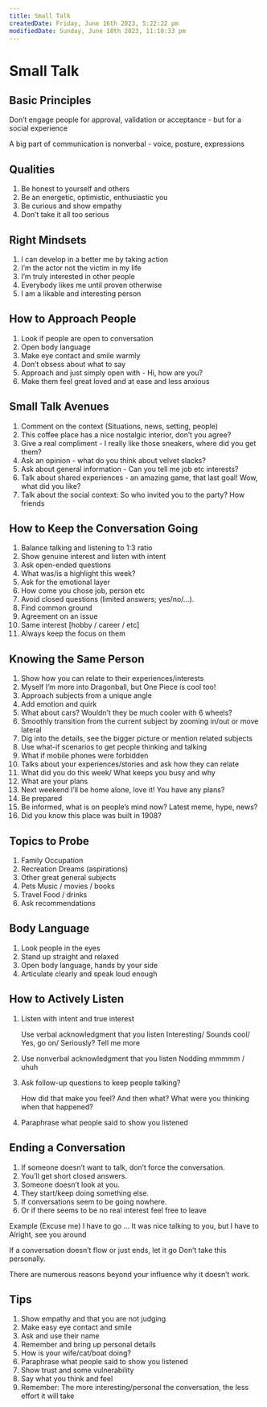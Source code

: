 ```yaml
---
title: Small Talk
createdDate: Friday, June 16th 2023, 5:22:22 pm
modifiedDate: Sunday, June 18th 2023, 11:10:33 pm
---
```


# Small Talk

## Basic Principles

Don’t engage people for approval, validation or acceptance - but for a social experience

A big part of communication is nonverbal - voice, posture, expressions

## Qualities

1. Be honest to yourself and others
2. Be an energetic, optimistic, enthusiastic you
3. Be curious and show empathy
4. Don’t take it all too serious

## Right Mindsets

1. I can develop in a better me by taking action
2. I’m the actor not the victim in my life
3. I’m truly interested in other people
4. Everybody likes me until proven otherwise
5. I am a likable and interesting person

## How to Approach People

1. Look if people are open to conversation
2. Open body language
3. Make eye contact and smile warmly
4. Don’t obsess about what to say
5. Approach and just simply open with - Hi, how are you?
6. Make them feel great loved and at ease and less anxious

## Small Talk Avenues

1. Comment on the context (Situations, news, setting, people)
2. This coffee place has a nice nostalgic interior, don’t you agree?
3. Give a real compliment - I really like those sneakers, where did you get them?
4. Ask an opinion - what do you think about velvet slacks?
5. Ask about general information - Can you tell me job etc interests?
6. Talk about shared experiences - an amazing game, that last goal! Wow, what did you like?
7. Talk about the social context: So who invited you to the party? How friends

## How to Keep the Conversation Going

1. Balance talking and listening to 1:3 ratio
2. Show genuine interest and listen with intent
3. Ask open-ended questions
4. What was/is a highlight this week?
5. Ask for the emotional layer
6. How come you chose job, person etc
7. Avoid closed questions (limited answers; yes/no/…).
8. Find common ground
9. Agreement on an issue
10. Same interest [hobby / career / etc]
11. Always keep the focus on them

## Knowing the Same Person

1. Show how you can relate to their experiences/interests
2. Myself I’m more into Dragonball, but One Piece is cool too!
3. Approach subjects from a unique angle
4. Add emotion and quirk
5. What about cars? Wouldn’t they be much cooler with 6 wheels?
6. Smoothly transition from the current subject by zooming in/out or move lateral
7. Dig into the details, see the bigger picture or mention related subjects
8. Use what-if scenarios to get people thinking and talking
9. What if mobile phones were forbidden
10. Talks about your experiences/stories and ask how they can relate
11. What did you do this week/ What keeps you busy and why
12. What are your plans
13. Next weekend I’ll be home alone, love it! You have any plans?
14. Be prepared
15. Be informed, what is on people’s mind now? Latest meme, hype, news?
16. Did you know this place was built in 1908?

## Topics to Probe

1. Family Occupation
2. Recreation Dreams (aspirations)
3. Other great general subjects
4. Pets Music / movies / books
5. Travel Food / drinks
6. Ask recommendations

## Body Language

1. Look people in the eyes
2. Stand up straight and relaxed
3. Open body language, hands by your side
4. Articulate clearly and speak loud enough

## How to Actively Listen

1. Listen with intent and true interest

    Use verbal acknowledgment that you listen
    Interesting/ Sounds cool/ Yes, go on/ Seriously?
    Tell me more

2. Use nonverbal acknowledgment that you listen
    Nodding mmmmm / uhuh

3. Ask follow-up questions to keep people talking?

    How did that make you feel?
    And then what?
    What were you thinking when that happened?

4. Paraphrase what people said to show you listened

## Ending a Conversation

1. If someone doesn’t want to talk, don’t force the conversation.
2. You’ll get short closed answers.
3. Someone doesn’t look at you.
4. They start/keep doing something else.
5. If conversations seem to be going nowhere.
6. Or if there seems to be no real interest feel free to leave

Example
(Excuse me) I have to go …
It was nice talking to you, but I have to
Alright, see you around

If a conversation doesn’t flow or just ends, let it go
Don’t take this personally.

There are numerous reasons beyond your influence why it doesn’t work.

## Tips

1. Show empathy and that you are not judging
2. Make easy eye contact and smile
3. Ask and use their name
4. Remember and bring up personal details
5. How is your wife/cat/boat doing?
6. Paraphrase what people said to show you listened
7. Show trust and some vulnerability
8. Say what you think and feel
9. Remember: The more interesting/personal the conversation, the less effort it will take
